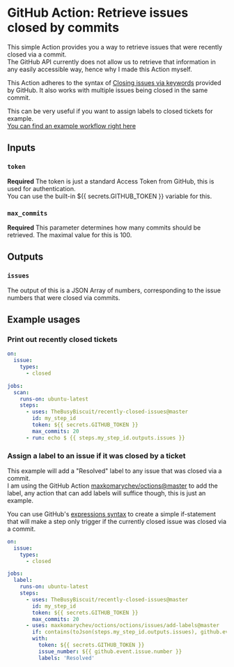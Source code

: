 # GitHub Action: Retrieve issues closed by commits
This simple Action provides you a way to retrieve issues that were recently closed via a commit.<br>
The GitHub API currently does not allow us to retrieve that information in any easily accessible way, hence why I made this Action myself.

This Action adheres to the syntax of [Closing issues via keywords](https://help.github.com/en/github/managing-your-work-on-github/linking-a-pull-request-to-an-issue#linking-a-pull-request-to-an-issue-using-a-keyword) provided by GitHub.
It also works with multiple issues being closed in the same commit.

This can be very useful if you want to assign labels to closed tickets for example.<br>
[You can find an example workflow right here](#assign-a-label-to-an-issue-if-it-was-closed-by-a-ticket)

## Inputs

### `token`
**Required** The token is just a standard Access Token from GitHub, this is used for authentication.<br>
You can use the built-in ${{ secrets.GITHUB_TOKEN }} variable for this.

### `max_commits`
**Required** This parameter determines how many commits should be retrieved. The maximal value for this is 100.

## Outputs

### `issues`
The output of this is a JSON Array of numbers, corresponding to the issue numbers that were closed via commits.

## Example usages

### Print out recently closed tickets

```yaml
on:
  issue:
    types:
      - closed

jobs:
  scan:
    runs-on: ubuntu-latest
    steps:
      - uses: TheBusyBiscuit/recently-closed-issues@master
        id: my_step_id
        token: ${{ secrets.GITHUB_TOKEN }}
        max_commits: 20
      - run: echo $ {{ steps.my_step_id.outputs.issues }}
```

### Assign a label to an issue if it was closed by a ticket
This example will add a "Resolved" label to any issue that was closed via a commit.<br>
I am using the GitHub Action [maxkomarychev/octions@master](https://github.com/maxkomarychev/octions) to add the label, any action that can add labels will suffice though, this is just an example.

You can use GitHub's [expressions syntax](https://help.github.com/en/actions/reference/context-and-expression-syntax-for-github-actions#contains) to create a simple if-statement that will make a step only trigger if the currently closed issue was closed via a commit.

```yaml
on:
  issue:
    types:
      - closed

jobs:
  label:
    runs-on: ubuntu-latest
    steps:
      - uses: TheBusyBiscuit/recently-closed-issues@master
        id: my_step_id
        token: ${{ secrets.GITHUB_TOKEN }}
        max_commits: 20
      - uses: maxkomarychev/octions/octions/issues/add-labels@master
        if: contains(toJson(steps.my_step_id.outputs.issues), github.event.issue.number)
        with:
          token: ${{ secrets.GITHUB_TOKEN }}
          issue_number: ${{ github.event.issue.number }}
          labels: 'Resolved'
```

